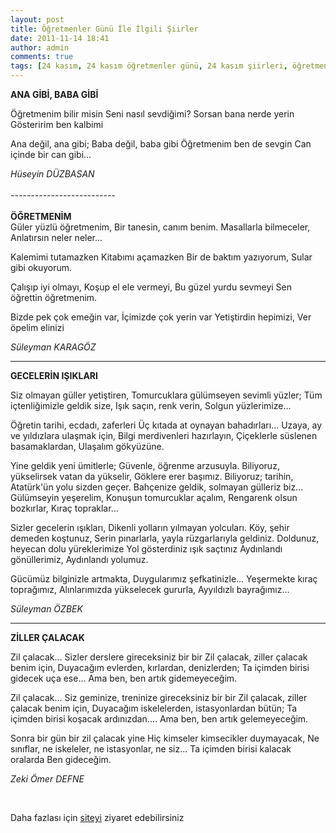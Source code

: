 ```yaml
---
layout: post
title: Öğretmenler Günü İle İlgili Şiirler
date: 2011-11-14 18:41
author: admin
comments: true
tags: [24 kasım, 24 kasım öğretmenler günü, 24 kasım şiirleri, öğretmenler günü şiir, Özel günler, şiir öğretmen]
---
```

<strong>ANA GİBİ, BABA GİBİ</strong>

Öğretmenim bilir misin
Seni nasıl sevdiğimi?
Sorsan bana nerde yerin
Gösteririm ben kalbimi

Ana değil, ana gibi;
Baba değil, baba gibi
Öğretmenim ben de sevgin
Can içinde bir can gibi...

<address><em><em>Hüseyin DÜZBASAN</em></em></address><address> </address><address>--------------------------</address><address> </address><address><strong><span class="Apple-style-span" style="font-style: normal;">ÖĞRETMENİM</span></strong></address>Güler yüzlü öğretmenim,
Bir tanesin, canım benim.
Masallarla bilmeceler,
Anlatırsın neler neler...

Kalemimi tutamazken
Kitabımı açamazken
Bir de baktım yazıyorum,
Sular gibi okuyorum.

Çalışıp iyi olmayı,
Koşup el ele vermeyi,
Bu güzel yurdu sevmeyi
Sen öğrettin öğretmenim.

Bizde pek çok emeğin var,
İçimizde çok yerin var
Yetiştirdin hepimizi,
Ver öpelim elinizi

<em>Süleyman KARAGÖZ</em>

----------------------------

<strong>GECELERİN IŞIKLARI</strong>

Siz olmayan güller yetiştiren,
Tomurcuklara gülümseyen sevimli yüzler;
Tüm içtenliğimizle geldik size,
Işık saçın, renk verin,
Solgun yüzlerimize...

Öğretin tarihi, ecdadı, zaferleri
Üç kıtada at oynayan bahadırları...
Uzaya, ay ve yıldızlara ulaşmak için,
Bilgi merdivenleri hazırlayın,
Çiçeklerle süslenen basamaklardan,
Ulaşalım gökyüzüne.

Yine geldik yeni ümitlerle;
Güvenle, öğrenme arzusuyla.
Biliyoruz, yükselirsek vatan da yükselir,
Göklere erer başımız.
Biliyoruz; tarihin, Atatürk'ün yolu sizden geçer.
Bahçenize geldik, solmayan gülleriz biz...
Gülümseyin yeşerelim,
Konuşun tomurcuklar açalım,
Rengarenk olsun bozkırlar, Kıraç topraklar...

Sizler gecelerin ışıkları,
Dikenli yolların yılmayan yolcuları.
Köy, şehir demeden koştunuz,
Serin pınarlarla, yayla rüzgarlarıyla geldiniz.
Doldunuz, heyecan dolu yüreklerimize
Yol gösterdiniz ışık saçtınız
Aydınlandı gönüllerimiz,
Aydınlandı yolumuz.

Gücümüz bilginizle artmakta,
Duygularımız şefkatinizle...
Yeşermekte kıraç toprağımız,
Alınlarımızda yükselecek gururla,
Ayyıldızlı bayrağımız...

<em>Süleyman ÖZBEK</em>

---------------------------------------

<strong>ZİLLER ÇALACAK</strong>

Zil çalacak... Sizler derslere gireceksiniz bir bir
Zil çalacak, ziller çalacak benim için,
Duyacağım evlerden, kırlardan, denizlerden;
Ta içimden birisi gidecek uça ese...
Ama ben, ben artık gidemeyeceğim.

Zil çalacak... Siz geminize, treninize gireceksiniz bir bir
Zil çalacak, ziller çalacak benim için,
Duyacağım iskelelerden, istasyonlardan bütün;
Ta içimden birisi koşacak ardınızdan....
Ama ben, ben artık gelemeyeceğim.

Sonra bir gün bir zil çalacak yine
Hiç kimseler kimsecikler duymayacak,
Ne sınıflar, ne iskeleler, ne istasyonlar, ne siz...
Ta içimden birisi kalacak oralarda
Ben gideceğim.

<em>Zeki Ömer DEFNE</em>

&nbsp;

Daha fazlası için <a title="24 kasım şiir" href="http://www.meb.gov.tr/belirligunler/24kasim/siir.htm" target="_blank">siteyi</a> ziyaret edebilirsiniz
